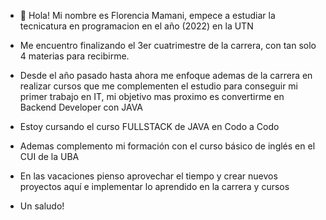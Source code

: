 - 👋 Hola! Mi nombre es Florencia Mamani, empece a estudiar la tecnicatura en programacion en el año (2022) en la UTN

- Me encuentro finalizando el 3er cuatrimestre de la carrera, con tan solo 4 materias para recibirme.
- Desde el año pasado hasta ahora me enfoque ademas de la carrera en realizar cursos que me complementen el estudio para conseguir mi primer trabajo en IT, mi objetivo mas proximo es convertirme en Backend Developer con JAVA
- Estoy cursando el curso FULLSTACK de JAVA en Codo a Codo
- Ademas complemento mi formación con el curso básico de inglés en el CUI de la UBA

- En las vacaciones pienso aprovechar el tiempo y crear nuevos proyectos aquí e implementar lo aprendido en la carrera y cursos
- Un saludo! 
